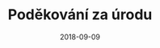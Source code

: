 ---
title: Poděkování za úrodu
layout: gallery
type: gallery
date: 2018-09-09
imgseries: 2018
gallery: podekovani-za-urodu-2018
titimg: /imgs/gallery/podekovani-za-urodu-2018/title.JPG
---